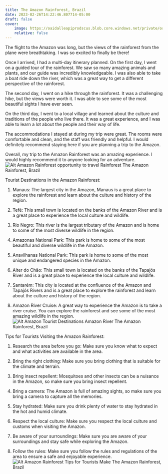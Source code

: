 ```yaml
---
title: The Amazon Rainforest, Brazil
date: 2023-02-26T14:22:46.807714-05:00
draft: false
cover:
    image: https://oaidalleapiprodscus.blob.core.windows.net/private/org-w7nZwX5eRwv90pnr5RaNawZL/user-E0uxXOXb7QFbFzGC6LGbif7f/img-YBSxLUYNp03mPaqLOXgOMyps.png?st=2023-02-26T18%3A22%3A02Z&se=2023-02-26T20%3A22%3A02Z&sp=r&sv=2021-08-06&sr=b&rscd=inline&rsct=image/png&skoid=6aaadede-4fb3-4698-a8f6-684d7786b067&sktid=a48cca56-e6da-484e-a814-9c849652bcb3&skt=2023-02-26T11%3A08%3A11Z&ske=2023-02-27T11%3A08%3A11Z&sks=b&skv=2021-08-06&sig=kITy9XUG4pe5IGKUfUymJUeLsaL8aBpHJ35y7y%2BywaA%3D
    relative: false
---
```


The flight to the Amazon was long, but the views of the rainforest from the plane were breathtaking. I was so excited to finally be there!

Once I arrived, I had a multi-day itinerary planned. On the first day, I went on a guided tour of the rainforest. We saw so many amazing animals and plants, and our guide was incredibly knowledgeable. I was also able to take a boat ride down the river, which was a great way to get a different perspective of the rainforest.

The second day, I went on a hike through the rainforest. It was a challenging hike, but the views were worth it. I was able to see some of the most beautiful sights I have ever seen.

On the third day, I went to a local village and learned about the culture and traditions of the people who live there. It was a great experience, and I was able to learn a lot about the people and their way of life.

The accommodations I stayed at during my trip were great. The rooms were comfortable and clean, and the staff was friendly and helpful. I would definitely recommend staying here if you are planning a trip to the Amazon.

Overall, my trip to the Amazon Rainforest was an amazing experience. I would highly recommend it to anyone looking for an adventure.![Alt Amazon Rainforest opportunity to travel Rainforest The Amazon Rainforest, Brazil](https://oaidalleapiprodscus.blob.core.windows.net/private/org-w7nZwX5eRwv90pnr5RaNawZL/user-E0uxXOXb7QFbFzGC6LGbif7f/img-Iyp2sg4w6xdIVVTmsJYMAUoE.png?st=2023-02-26T18%3A22%3A09Z&se=2023-02-26T20%3A22%3A09Z&sp=r&sv=2021-08-06&sr=b&rscd=inline&rsct=image/png&skoid=6aaadede-4fb3-4698-a8f6-684d7786b067&sktid=a48cca56-e6da-484e-a814-9c849652bcb3&skt=2023-02-26T11%3A08%3A27Z&ske=2023-02-27T11%3A08%3A27Z&sks=b&skv=2021-08-06&sig=/IGbz/%2BdQvAHIex91QaL%2B1zUxVG9oazmAsnxJjUj9Ig%3D)

Tourist Destinations in the Amazon Rainforest:

1. Manaus: The largest city in the Amazon, Manaus is a great place to explore the rainforest and learn about the culture and history of the region.

2. Tefé: This small town is located on the banks of the Amazon River and is a great place to experience the local culture and wildlife.

3. Rio Negro: This river is the largest tributary of the Amazon and is home to some of the most diverse wildlife in the region.

4. Amazonas National Park: This park is home to some of the most beautiful and diverse wildlife in the Amazon.

5. Anavilhanas National Park: This park is home to some of the most unique and endangered species in the Amazon.

6. Alter do Chão: This small town is located on the banks of the Tapajós River and is a great place to experience the local culture and wildlife.

7. Santarém: This city is located at the confluence of the Amazon and Tapajós Rivers and is a great place to explore the rainforest and learn about the culture and history of the region.

8. Amazon River Cruise: A great way to experience the Amazon is to take a river cruise. You can explore the rainforest and see some of the most amazing wildlife in the region.![Alt Amazon Tourist Destinations Amazon River The Amazon Rainforest, Brazil](https://oaidalleapiprodscus.blob.core.windows.net/private/org-w7nZwX5eRwv90pnr5RaNawZL/user-E0uxXOXb7QFbFzGC6LGbif7f/img-z6Czc798XqV80Q2d8KVqDaLa.png?st=2023-02-26T18%3A22%3A30Z&se=2023-02-26T20%3A22%3A30Z&sp=r&sv=2021-08-06&sr=b&rscd=inline&rsct=image/png&skoid=6aaadede-4fb3-4698-a8f6-684d7786b067&sktid=a48cca56-e6da-484e-a814-9c849652bcb3&skt=2023-02-26T11%3A08%3A10Z&ske=2023-02-27T11%3A08%3A10Z&sks=b&skv=2021-08-06&sig=Nv1o50B6x0Fxe//m2tGwX7pNbDkDPkXlev/wif4lhms%3D)

Tips for Tourists Visiting the Amazon Rainforest:

1. Research the area before you go: Make sure you know what to expect and what activities are available in the area.

2. Bring the right clothing: Make sure you bring clothing that is suitable for the climate and terrain.

3. Bring insect repellent: Mosquitoes and other insects can be a nuisance in the Amazon, so make sure you bring insect repellent.

4. Bring a camera: The Amazon is full of amazing sights, so make sure you bring a camera to capture all the memories.

5. Stay hydrated: Make sure you drink plenty of water to stay hydrated in the hot and humid climate.

6. Respect the local culture: Make sure you respect the local culture and customs when visiting the Amazon.

7. Be aware of your surroundings: Make sure you are aware of your surroundings and stay safe while exploring the Amazon.

8. Follow the rules: Make sure you follow the rules and regulations of the area to ensure a safe and enjoyable experience.![Alt Amazon Rainforest Tips for Tourists Make The Amazon Rainforest, Brazil](https://oaidalleapiprodscus.blob.core.windows.net/private/org-w7nZwX5eRwv90pnr5RaNawZL/user-E0uxXOXb7QFbFzGC6LGbif7f/img-n5CaONgMcAgNcvC1NK3jNpgW.png?st=2023-02-26T18%3A22%3A45Z&se=2023-02-26T20%3A22%3A45Z&sp=r&sv=2021-08-06&sr=b&rscd=inline&rsct=image/png&skoid=6aaadede-4fb3-4698-a8f6-684d7786b067&sktid=a48cca56-e6da-484e-a814-9c849652bcb3&skt=2023-02-26T11%3A07%3A48Z&ske=2023-02-27T11%3A07%3A48Z&sks=b&skv=2021-08-06&sig=LDHlGhtvdMeKmes6/ebQRUjtFEjhq5DCvmU3q1vAmTc%3D)
